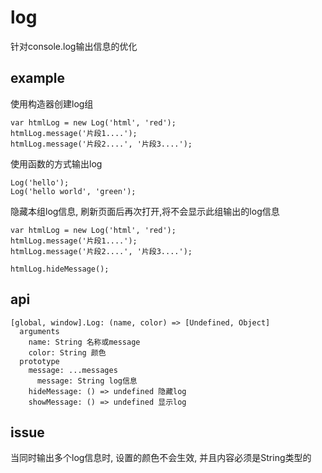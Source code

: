 # log
针对console.log输出信息的优化

## example

使用构造器创建log组

```
var htmlLog = new Log('html', 'red');
htmlLog.message('片段1....');
htmlLog.message('片段2....', '片段3....');
```

使用函数的方式输出log

```
Log('hello');
Log('hello world', 'green');
```

隐藏本组log信息, 刷新页面后再次打开,将不会显示此组输出的log信息

```
var htmlLog = new Log('html', 'red');
htmlLog.message('片段1....');
htmlLog.message('片段2....', '片段3....');

htmlLog.hideMessage();
```

## api

```
[global, window].Log: (name, color) => [Undefined, Object]
  arguments
    name: String 名称或message
    color: String 颜色
  prototype
    message: ...messages
      message: String log信息
    hideMessage: () => undefined 隐藏log
    showMessage: () => undefined 显示log
```

## issue
当同时输出多个log信息时, 设置的颜色不会生效, 并且内容必须是String类型的